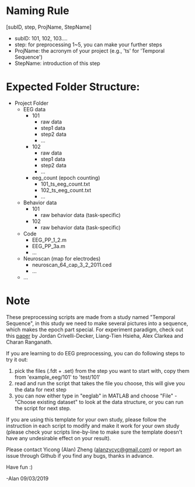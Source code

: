 # Naming Rule
[subID, step, ProjName, StepName]
- subID: 101, 102, 103....
- step: for preprocessing 1~5, you can make your further steps
- ProjName: the acronym of your project (e.g., 'ts' for 'Temporal Sequence')
- StepName: introduction of this step


# Expected Folder Structure:
- Project Folder
	- EEG data
		- 101
			- raw data
			- step1 data
			- step2 data
			- ...
		- 102
			- raw data
			- step1 data
			- step2 data
			- ...
		- eeg_count (epoch counting)
			- 101_ts_eeg_count.txt
			- 102_ts_eeg_count.txt
			- ...
	- Behavior data
		- 101
			- raw behavior data (task-specific)
		- 102
			- raw behavior data (task-specific)
	- Code
		- EEG_PP_1_2.m
		- EEG_PP_3a.m
		- ...
	- Neuroscan (map for electrodes)
		- neuroscan_64_cap_3_2_2011.ced
		- ...
	- ...


# Note
These preprocessing scripts are made from a study named "Temporal Sequence", in this study we need to make several pictures into a sequence, which makes the epoch part special. For experiment paradigm, check out this [paper](https://www.sciencedirect.com/science/article/pii/S1074742718301126) by Jordan Crivelli-Decker, Liang-Tien Hsieha, Alex Clarkea and Charan Ranganath.

If you are learning to do EEG preprocessing, you can do following steps to try it out:
1. pick the files (.fdt + .set) from the step you want to start with, copy them from 'example_eeg/101' to 'test/101'
2. read and run the script that takes the file you choose, this will give you the data for next step
3. you can now either type in "eeglab" in MATLAB and choose "File" - "Choose existing dataset" to look at the data structure, or you can run the script for next step.

If you are using this template for your own study, please follow the instruction in each script to modify and make it work for your own study (please check your scripts line-by-line to make sure the template doesn't have any undesirable effect on your result).

Please contact Yicong (Alan) Zheng (alanzycyc@gmail.com) or report an issue through Github if you find any bugs, thanks in advance.

Have fun :)

-Alan
09/03/2019
